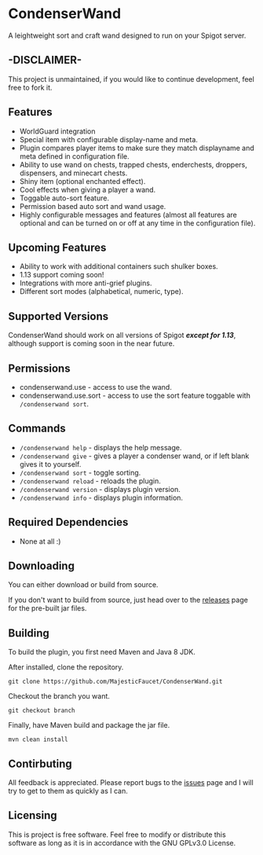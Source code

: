 # CondenserWand
A leightweight sort and craft wand designed to run on your Spigot server.
## -DISCLAIMER-
This project is unmaintained, if you would like to continue development, feel free to fork it.
## Features
* WorldGuard integration
* Special item with configurable display-name and meta.
* Plugin compares player items to make sure they match displayname and meta defined in configuration file.
* Ability to use wand on chests, trapped chests, enderchests, droppers, dispensers, and minecart chests.
* Shiny item (optional enchanted effect).
* Cool effects when giving a player a wand.
* Toggable auto-sort feature.
* Permission based auto sort and wand usage.
* Highly configurable messages and features (almost all features are optional and can be turned on or off at any time in the configuration file).
## Upcoming Features
* Ability to work with additional containers such shulker boxes.
* 1.13 support coming soon!
* Integrations with more anti-grief plugins.
* Different sort modes (alphabetical, numeric, type).
## Supported Versions
CondenserWand should work on all versions of Spigot **_except for 1.13_**, although support is coming soon in the near future.
## Permissions
* condenserwand.use - access to use the wand.
* condenserwand.use.sort - access to use the sort feature toggable with `/condenserwand sort`.
## Commands
* `/condenserwand help` - displays the help message.
* `/condenserwand give` - gives a player a condenser wand, or if left blank gives it to yourself.
* `/condenserwand sort` - toggle sorting.
* `/condenserwand reload` - reloads the plugin.
* `/condenserwand version` - displays plugin version.
* `/condenserwand info` - displays plugin information.
## Required Dependencies
* None at all :)
## Downloading
You can either download or build from source.

If you don't want to build from source, just head over to the [releases](https://github.com/MajesticFaucet/CondenserWand/releases) page for the pre-built jar files.

## Building
To build the plugin, you first need Maven and Java 8 JDK.

After installed, clone the repository.
```
git clone https://github.com/MajesticFaucet/CondenserWand.git
```
Checkout the branch you want.
```
git checkout branch
```
Finally, have Maven build and package the jar file.
```
mvn clean install
```
## Contirbuting
All feedback is appreciated. Please report bugs to the [issues](https://github.com/MajesticFaucet/CondenserWand/issues) page and I will try to get to them as quickly as I can.
## Licensing
This is project is free software. Feel free to modify or distribute this software as long as it is in accordance with the GNU GPLv3.0 License.

